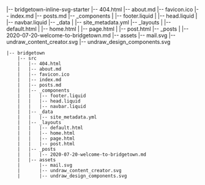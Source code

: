|-- bridgetown-inline-svg-starter
    |-- 404.html
    |-- about.md
    |-- favicon.ico
    |-- index.md
    |-- posts.md
    |-- _components
    |   |-- footer.liquid
    |   |-- head.liquid
    |   |-- navbar.liquid
    |-- _data
    |   |-- site_metadata.yml
    |-- _layouts
    |   |-- default.html
    |   |-- home.html
    |   |-- page.html
    |   |-- post.html
    |-- _posts
    |   |-- 2020-07-20-welcome-to-bridgetown.md
    |-- assets
        |-- mail.svg
        |-- undraw_content_creator.svg
        |-- undraw_design_components.svg
```
|-- bridgetown
    |-- src
    |   |-- 404.html
    |   |-- about.md
    |   |-- favicon.ico
    |   |-- index.md
    |   |-- posts.md
    |   |-- _components
    |   |   |-- footer.liquid
    |   |   |-- head.liquid
    |   |   |-- navbar.liquid
    |   |-- _data
    |   |   |-- site_metadata.yml
    |   |-- _layouts
    |   |   |-- default.html
    |   |   |-- home.html
    |   |   |-- page.html
    |   |   |-- post.html
    |   |-- _posts
    |   |   |-- 2020-07-20-welcome-to-bridgetown.md
    |   |-- assets
    |       |-- mail.svg
    |       |-- undraw_content_creator.svg
    |       |-- undraw_design_components.svg
```
